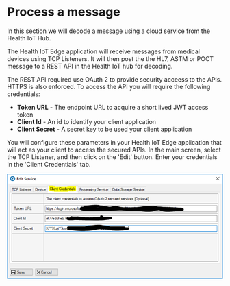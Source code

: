 # Process a message

In this section we will decode a message using a cloud service from the Health IoT Hub.

The Health IoT Edge application will receive messages from medical devices using TCP Listeners. It will then post the the HL7,  ASTM or POCT message to a REST API in the Health IoT hub for decoding.

The REST API required use OAuth 2 to provide security acceess to the APIs. HTTPS is also enforced. To access the API you will require the following credentials:

* **Token URL** - The endpoint URL to acquire a short lived JWT access token
* **Client Id** - An id to identify your client application
* **Client Secret** - A secret key to be used your client application

You will configure these parameters in your Health IoT Edge application that will act as your client to access the secured APIs. In the main screen, select the TCP Listener, and then click on the 'Edit' button. Enter your credentials in the 'Client Credentials' tab.

![](../.gitbook/assets/cleint-credentials.PNG)

